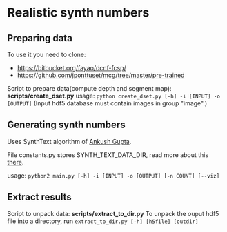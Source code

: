 # Realistic synth numbers


## Preparing data

To use it you need to clone:
* https://bitbucket.org/fayao/dcnf-fcsp/
* https://github.com/jponttuset/mcg/tree/master/pre-trained

Script to prepare data(compute depth and segment map): **scripts/create_dset.py**
usage: `python create_dset.py [-h] -i [INPUT] -o [OUTPUT]` (Input hdf5 database must contain images in group "image".)

## Generating synth numbers

Uses SynthText algorithm  of [Ankush Gupta](https://github.com/ankush-me/SynthText).

File constants.py stores SYNTH_TEXT_DATA_DIR, read more about this [there](https://github.com/ankush-me/SynthText).

usage: `python2 main.py [-h] -i [INPUT] -o [OUTPUT] [-n COUNT] [--viz]`

## Extract results
Script to unpack data: **scripts/extract_to_dir.py**
To unpack the ouput hdf5 file into a directory, run
`extract_to_dir.py [-h] [h5file] [outdir]`
